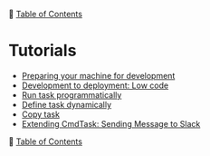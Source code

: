 🔖 [Table of Contents](../README.md)

# Tutorials

- [Preparing your machine for development](preparing-your-machine-for-development.md)
- [Development to deployment: Low code](development-to-deployment-low-code.md)
- [Run task programmatically](run-task-programmatically.md)
- [Define task dynamically](define-task-dynamically.md)
- [Copy task](copy-task.md)
- [Extending CmdTask: Sending Message to Slack](extending-cmd-task.md)

🔖 [Table of Contents](../README.md)
